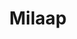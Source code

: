 ---
layout: default
sitemap: false
permalink: /milaap/
title: Milaap
redirect_to:  https://milaap.org/fundraisers/support-neil-6
---
